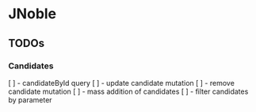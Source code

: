 # JNoble

## TODOs

### Candidates

[ ] - candidateById query
[ ] - update candidate mutation
[ ] - remove candidate mutation
[ ] - mass addition of candidates
[ ] - filter candidates by parameter